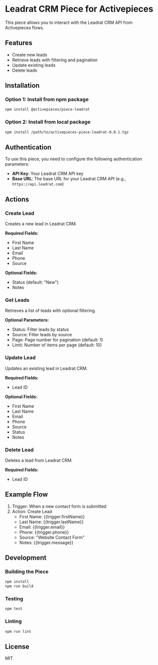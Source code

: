# Leadrat CRM Piece for Activepieces

This piece allows you to interact with the Leadrat CRM API from Activepieces flows.

## Features

- Create new leads
- Retrieve leads with filtering and pagination
- Update existing leads
- Delete leads

## Installation

### Option 1: Install from npm package

```bash
npm install @activepieces/piece-leadrat
```

### Option 2: Install from local package

```bash
npm install /path/to/activepieces-piece-leadrat-0.0.1.tgz
```

## Authentication

To use this piece, you need to configure the following authentication parameters:

- **API Key**: Your Leadrat CRM API key
- **Base URL**: The base URL for your Leadrat CRM API (e.g., `https://api.leadrat.com`)

## Actions

### Create Lead

Creates a new lead in Leadrat CRM.

**Required Fields:**
- First Name
- Last Name
- Email
- Phone
- Source

**Optional Fields:**
- Status (default: "New")
- Notes

### Get Leads

Retrieves a list of leads with optional filtering.

**Optional Parameters:**
- Status: Filter leads by status
- Source: Filter leads by source
- Page: Page number for pagination (default: 1)
- Limit: Number of items per page (default: 10)

### Update Lead

Updates an existing lead in Leadrat CRM.

**Required Fields:**
- Lead ID

**Optional Fields:**
- First Name
- Last Name
- Email
- Phone
- Source
- Status
- Notes

### Delete Lead

Deletes a lead from Leadrat CRM.

**Required Fields:**
- Lead ID

## Example Flow

1. Trigger: When a new contact form is submitted
2. Action: Create Lead
   - First Name: {{trigger.firstName}}
   - Last Name: {{trigger.lastName}}
   - Email: {{trigger.email}}
   - Phone: {{trigger.phone}}
   - Source: "Website Contact Form"
   - Notes: {{trigger.message}}

## Development

### Building the Piece

```bash
npm install
npm run build
```

### Testing

```bash
npm test
```

### Linting

```bash
npm run lint
```

## License

MIT 